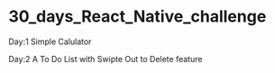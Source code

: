 # 30_days_React_Native_challenge

Day:1
Simple Calulator

Day:2
A To Do List with Swipte Out to Delete feature
